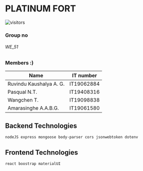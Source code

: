 # PLATINUM FORT
![visitors](https://visitor-badge.laobi.icu/badge?page_id=CSSE_Procurement_for_Construction.visitor-badge)

### Group no

###### WE_51

### Members :)                        

| Name                     | IT number     |
| ------------------------ | ------------- |
| Ruvindu Kaushalya A. G.  | IT19062884    |
| Pasqual N.T.             | IT19408316    |  
| Wangchen T.              | IT19098838    |
| Amarasinghe A.A.B.G.     | IT19061580    |
  
## Backend Technologies


    nodeJS express mongoose body-parser cors jsonwebtoken dotenv 


## Frontend Technologies

    react boostrap materialUI 

